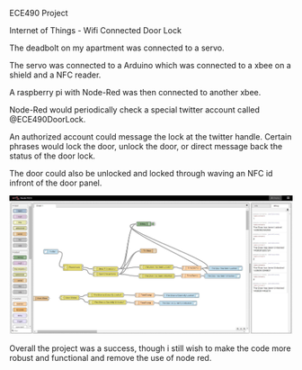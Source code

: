 ECE490 Project

Internet of Things - Wifi Connected Door Lock

The deadbolt on my apartment was connected to a servo.

The servo was connected to a Arduino which was connected to a xbee on a shield and a NFC reader.

A raspberry pi with Node-Red was then connected to another xbee.

Node-Red would periodically check a special twitter account called @ECE490DoorLock.

An authorized account could message the lock at the twitter handle. Certain phrases would lock the door, unlock the door, or direct message back the status of the door lock.

The door could also be unlocked and locked through waving an NFC id infront of the door panel.

![](https://github.com/bsheridan94/ECE490-InternetOfThings/blob/master/Images/Capture7.JPG)

Overall the project was a success, though i still wish to make the code more robust and functional and remove the use of node red. 
